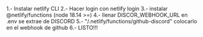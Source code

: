 1.- Instalar netlify CLI
2.- Hacer login con netlify login
3.- instalar @netlify/functions (node 18.14 >=)
4.- llenar DISCOR_WEBHOOK_URL en .env se extrae de DISCORD
5.- "/.netlify/functions/github-discord" colocarlo en el webhook de github
6.- LISTO!!!
